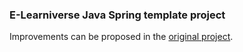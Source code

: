 ### E-Learniverse Java Spring template project

Improvements can be proposed in the [original project](https://gitlab.com/gitlab-org/project-templates/spring).
